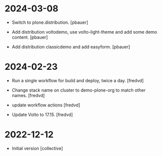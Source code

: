 # 2024-03-08

- Switch to plone.distribution. [pbauer]

- Add distribution voltodemo, use volto-light-theme and add some demo content. [pbauer]

- Add distribution classicdemo and add easyform. [pbauer]

# 2024-02-23

- Run a single workflow for build and deploy, twice a day. [fredvd]

- Change stack name on cluster to demo-plone-org to match other names. [fredvd]

- update workflow actions [fredvd]

- Update Volto to 17.15. [fredvd]

# 2022-12-12

- Initial version [collective]
